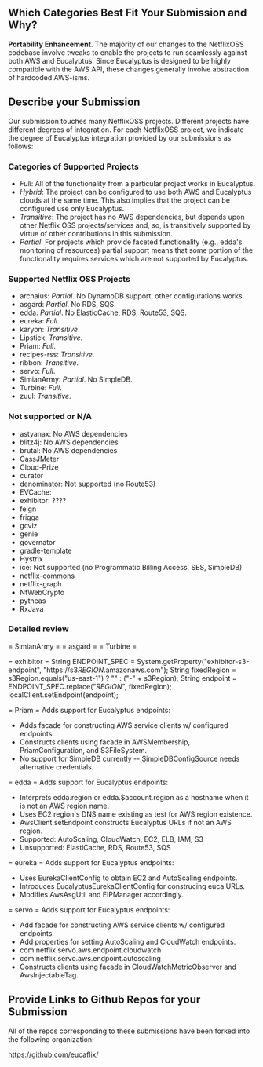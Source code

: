 ## Which Categories Best Fit Your Submission and Why?
__Portability Enhancement__.  The majority of our changes to the NetflixOSS codebase involve tweaks to enable the projects
to run seamlessly against both AWS and Eucalyptus.  Since Eucalyptus is designed to be highly compatible with the AWS API, these changes generally involve abstraction of hardcoded AWS-isms.

## Describe your Submission

Our submission touches many NetflixOSS projects.  Different projects have different degrees of integration.  For each
NetflixOSS project, we indicate the degree of Eucalyptus integration provided by our submissions as follows:

### Categories of Supported Projects
* _Full_:  All of the functionality from a particular project works in Eucalyptus.
* _Hybrid_:  The project can be configured to use both AWS and Eucalyptus clouds at the same time.  This also implies that the project can be configured use only Eucalyptus.
* _Transitive_:  The project has no AWS dependencies, but depends upon other Netflix OSS projects/services and, so, is transitively supported by virtue of other contributions in this submission.
* _Partial_:  For projects which provide faceted functionality (e.g., edda's monitoring of resources) partial support means that some portion of the functionality requires services which are not supported by Eucalyptus.

### Supported Netflix OSS Projects
* archaius: _Partial_. No DynamoDB support, other configurations works.
* asgard: _Partial_. No RDS, SQS.
* edda: _Partial_. No ElasticCache, RDS, Route53, SQS.
* eureka: _Full_.
* karyon: _Transitive_.
* Lipstick: _Transitive_.
* Priam: _Full_.
* recipes-rss: _Transitive_.
* ribbon: _Transitive_.
* servo: _Full_.
* SimianArmy: _Partial_. No SimpleDB.
* Turbine: _Full_.
* zuul: _Transitive_.

### Not supported or N/A
* astyanax: No AWS dependencies
* blitz4j: No AWS dependencies
* brutal: No AWS dependencies
* CassJMeter
* Cloud-Prize
* curator
* denominator: Not supported (no Route53)
* EVCache:
* exhibitor: ????
* feign
* frigga
* gcviz
* genie
* governator
* gradle-template
* Hystrix
* ice: Not supported (no Programmatic Billing Access, SES, SimpleDB)
* netflix-commons
* netflix-graph
* NfWebCrypto
* pytheas
* RxJava

### Detailed review

= SimianArmy =
= asgard =
= Turbine =

= exhibitor =
String ENDPOINT_SPEC = System.getProperty("exhibitor-s3-endpoint", "https://s3$REGION$.amazonaws.com");
String fixedRegion = s3Region.equals("us-east-1") ? "" : ("-" + s3Region);
String endpoint = ENDPOINT_SPEC.replace("$REGION$", fixedRegion);
localClient.setEndpoint(endpoint);

= Priam =
Adds support for Eucalyptus endpoints:
* Adds facade for constructing AWS service clients w/ configured endpoints.
* Constructs clients using facade in AWSMembership, PriamConfiguration, and S3FileSystem.
* No support for SimpleDB currently -- SimpleDBConfigSource needs alternative credentials.

= edda =
Adds support for Eucalyptus endpoints:
* Interprets edda.region or edda.$account.region as a hostname when it is not an AWS region name.
* Uses EC2 region's DNS name existing as test for AWS region existence.
* AwsClient.setEndpoint constructs Eucalyptus URLs if not an AWS region.
* Supported: AutoScaling, CloudWatch, EC2, ELB, IAM, S3
* Unsupported: ElastiCache, RDS, Route53, SQS

= eureka =
Adds support for Eucalyptus endpoints:
* Uses EurekaClientConfig to obtain EC2 and AutoScaling endpoints.
* Introduces EucalyptusEurekaClientConfig for construcing euca URLs.
* Modifies AwsAsgUtil and EIPManager accordingly.

= servo =
Adds support for Eucalyptus endpoints:
* Add facade for constructing AWS service clients w/ configured endpoints.
* Add properties for setting AutoScaling and CloudWatch endpoints.
 * com.netflix.servo.aws.endpoint.cloudwatch
 * com.netflix.servo.aws.endpoint.autoscaling
* Constructs clients using facade in CloudWatchMetricObserver and AwsInjectableTag.

## Provide Links to Github Repos for your Submission

All of the repos corresponding to these submissions have been forked into the following organization: 

https://github.com/eucaflix/

